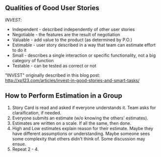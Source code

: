 



## Qualities of Good User Stories

_INVEST_:
* Independent - described independently of other user stories
* Negotiable - the features are the result of negotiation
* Valuable - add value to the product (as determined by P.O.)
* Estimable - user story described in a way that team can estimate effort to do it
* Small - describes a single interaction or specific functionality, not a big category of function
* Testable - can be tested as correct or not

"INVEST" originally described in this blog post:
http://xp123.com/articles/invest-in-good-stories-and-smart-tasks/


## How to Perform Estimation in a Group

1. Story Card is read and asked if everyone understands it.  Team asks for claraification, if needed. 
2. Everyone submits an estimate (w/o knowing the others' estimates).
3. Estimates are written on a scale.  If all the same, then done.
4. High and Low estimates explain reason for their estimate.  Maybe they have different assumptions or understanding.  Maybe someone sees some complexity that others didn't think of.  Some discussion may ensue.
5. Repeat 2 - 4.

